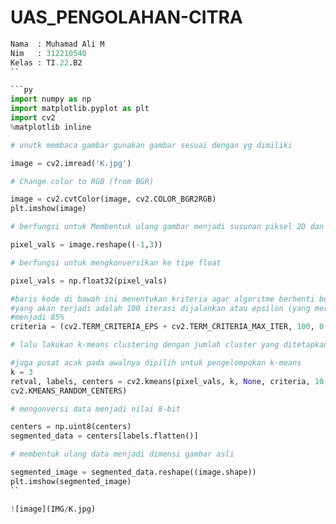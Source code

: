 # UAS_PENGOLAHAN-CITRA

````py
Nama  : Muhamad Ali M
Nim   : 312210540
Kelas : TI.22.B2
``

```py
import numpy as np
import matplotlib.pyplot as plt
import cv2
%matplotlib inline

# unutk membaca gambar gunakan gambar sesuai dengan yg dimiliki

image = cv2.imread('K.jpg')

# Change color to RGB (from BGR)

image = cv2.cvtColor(image, cv2.COLOR_BGR2RGB)
plt.imshow(image)

# berfungsi untuk Membentuk ulang gambar menjadi susunan piksel 2D dan 3 nilai warna (RGB)

pixel_vals = image.reshape((-1,3))

# berfungsi untuk mengkonversikan ke tipe float

pixel_vals = np.float32(pixel_vals)

#baris kode di bawah ini menentukan kriteria agar algoritme berhenti berjalan,
#yang akan terjadi adalah 100 iterasi dijalankan atau epsilon (yang merupakan akurasi yang dibutuhkan)
#menjadi 85%
criteria = (cv2.TERM_CRITERIA_EPS + cv2.TERM_CRITERIA_MAX_ITER, 100, 0.85)

# lalu lakukan k-means clustering dengan jumlah cluster yang ditetapkan sebagai 3

#juga pusat acak pada awalnya dipilih untuk pengelompokan k-means
k = 3
retval, labels, centers = cv2.kmeans(pixel_vals, k, None, criteria, 10,
cv2.KMEANS_RANDOM_CENTERS)

# mengonversi data menjadi nilai 8-bit

centers = np.uint8(centers)
segmented_data = centers[labels.flatten()]

# membentuk ulang data menjadi dimensi gambar asli

segmented_image = segmented_data.reshape((image.shape))
plt.imshow(segmented_image)
``

![image](IMG/K.jpg)

````
